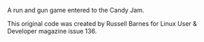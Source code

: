 A run and gun game entered to the Candy Jam.

This original code was created by Russell Barnes for Linux User & Developer magazine issue 136.
